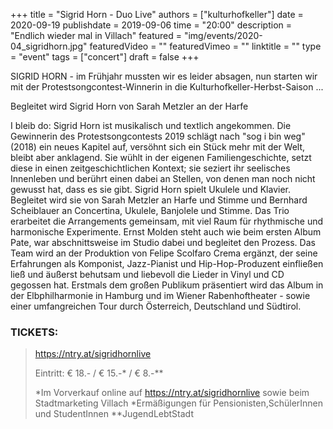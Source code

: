 +++
title = "Sigrid Horn - Duo Live"
authors = ["kulturhofkeller"]
date = 2020-09-19
publishdate = 2019-09-06
time = "20:00"
description = "Endlich wieder mal in Villach"
featured = "img/events/2020-04_sigridhorn.jpg"
featuredVideo = ""
featuredVimeo = ""
linktitle = ""
type = "event"
tags = ["concert"]
draft = false
+++

SIGRID HORN - im Frühjahr mussten wir es leider absagen, nun starten wir mit der Protestsongcontest-Winnerin in die  Kulturhofkeller-Herbst-Saison ...

Begleitet wird Sigrid Horn von Sarah Metzler an der Harfe

I bleib do: Sigrid Horn ist musikalisch und textlich angekommen.
Die Gewinnerin des Protestsongcontests 2019 schlägt nach "sog i bin weg" (2018) ein neues Kapitel auf, versöhnt sich ein Stück mehr mit der Welt, bleibt aber anklagend. Sie wühlt in der eigenen Familiengeschichte, setzt diese in einen zeitgeschichtlichen Kontext; sie seziert ihr seelisches Innenleben und berührt einen dabei an Stellen, von denen man noch nicht gewusst hat, dass es sie gibt.
Sigrid Horn spielt Ukulele und Klavier. Begleitet wird sie von Sarah Metzler an Harfe und Stimme und Bernhard Scheiblauer an Concertina, Ukulele, Banjolele und Stimme. Das Trio erarbeitet die Arrangements gemeinsam, mit viel Raum für rhythmische und harmonische Experimente.
Ernst Molden steht auch wie beim ersten Album Pate, war abschnittsweise im Studio dabei und begleitet den Prozess. Das Team wird an der Produktion von Felipe Scolfaro Crema ergänzt, der seine Erfahrungen als Komponist, Jazz-Pianist und Hip-Hop-Produzent einfließen ließ und äußerst behutsam und liebevoll die Lieder in Vinyl und CD gegossen hat.
Erstmals dem großen Publikum präsentiert wird das Album in der Elbphilharmonie in Hamburg und im Wiener Rabenhoftheater - sowie einer umfangreichen Tour durch Österreich, Deutschland und Südtirol.


### TICKETS:

> https://ntry.at/sigridhornlive
>
> Eintritt: € 18.- / € 15.-\* / € 8.-\*\*
>
>\*Im Vorverkauf online auf https://ntry.at/sigridhornlive sowie beim Stadtmarketing Villach \*Ermäßigungen für Pensionisten,SchülerInnen und StudentInnen  \**JugendLebtStadt
